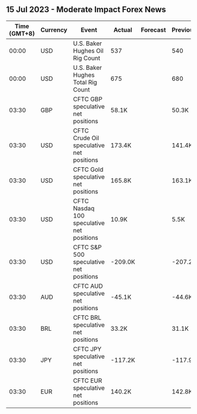 ## 15 Jul 2023 - Moderate Impact Forex News
| Time (GMT+8) | Currency | Event | Actual | Forecast | Previous |
|------|----------|-------|--------|----------|----------|
| 00:00 | USD | U.S. Baker Hughes Oil Rig Count | 537 |  | 540 |
| 00:00 | USD | U.S. Baker Hughes Total Rig Count | 675 |  | 680 |
| 03:30 | GBP | CFTC GBP speculative net positions | 58.1K |  | 50.3K |
| 03:30 | USD | CFTC Crude Oil speculative net positions | 173.4K |  | 141.4K |
| 03:30 | USD | CFTC Gold speculative net positions | 165.8K |  | 163.1K |
| 03:30 | USD | CFTC Nasdaq 100 speculative net positions | 10.9K |  | 5.5K |
| 03:30 | USD | CFTC S&P 500 speculative net positions | -209.0K |  | -207.2K |
| 03:30 | AUD | CFTC AUD speculative net positions | -45.1K |  | -44.6K |
| 03:30 | BRL | CFTC BRL speculative net positions | 33.2K |  | 31.1K |
| 03:30 | JPY | CFTC JPY speculative net positions | -117.2K |  | -117.9K |
| 03:30 | EUR | CFTC EUR speculative net positions | 140.2K |  | 142.8K |

